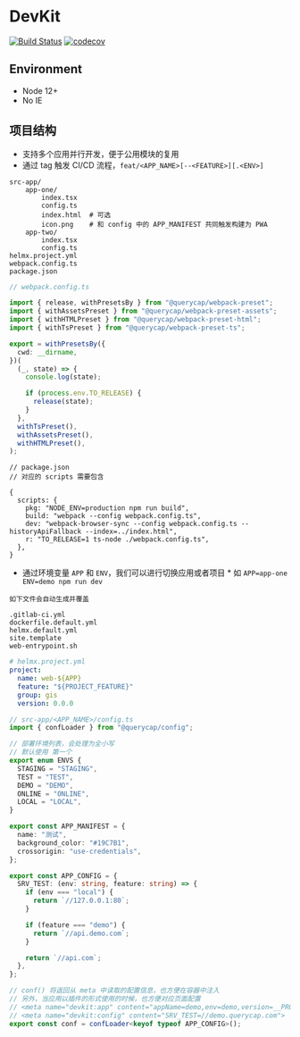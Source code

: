 # DevKit

[![Build Status](https://img.shields.io/travis/querycap/devkit.svg?style=flat-square)](https://travis-ci.org/querycap/devkit)
[![codecov](https://codecov.io/gh/querycap/devkit/branch/master/graph/badge.svg)](https://codecov.io/gh/querycap/devkit)

## Environment

- Node 12+
- No IE

## 项目结构

- 支持多个应用并行开发，便于公用模块的复用
- 通过 tag 触发 CI/CD 流程，`feat/<APP_NAME>[--<FEATURE>][.<ENV>]`

```
src-app/
    app-one/
        index.tsx
        config.ts
        index.html  # 可选
        icon.png    # 和 config 中的 APP_MANIFEST 共同触发构建为 PWA
    app-two/
        index.tsx
        config.ts
helmx.project.yml
webpack.config.ts
package.json
```

```typescript
// webpack.config.ts

import { release, withPresetsBy } from "@querycap/webpack-preset";
import { withAssetsPreset } from "@querycap/webpack-preset-assets";
import { withHTMLPreset } from "@querycap/webpack-preset-html";
import { withTsPreset } from "@querycap/webpack-preset-ts";

export = withPresetsBy({
  cwd: __dirname,
})(
  (_, state) => {
    console.log(state);

    if (process.env.TO_RELEASE) {
      release(state);
    }
  },
  withTsPreset(),
  withAssetsPreset(),
  withHTMLPreset(),
);
```

```json5
// package.json
// 对应的 scripts 需要包含

{
  scripts: {
    pkg: "NODE_ENV=production npm run build",
    build: "webpack --config webpack.config.ts",
    dev: "webpack-browser-sync --config webpack.config.ts --historyApiFallback --index=../index.html",
    r: "TO_RELEASE=1 ts-node ./webpack.config.ts",
  },
}
```

- 通过环境变量 `APP` 和 `ENV`，我们可以进行切换应用或者项目 \*
  如 `APP=app-one ENV=demo npm run dev`

```
如下文件会自动生成并覆盖

.gitlab-ci.yml
dockerfile.default.yml
helmx.default.yml
site.template
web-entrypoint.sh
```

```yaml
# helmx.project.yml
project:
  name: web-${APP}
  feature: "${PROJECT_FEATURE}"
  group: gis
  version: 0.0.0
```

```typescript
// src-app/<APP_NAME>/config.ts
import { confLoader } from "@querycap/config";

// 部署环境列表，会处理为全小写
// 默认使用 第一个
export enum ENVS {
  STAGING = "STAGING",
  TEST = "TEST",
  DEMO = "DEMO",
  ONLINE = "ONLINE",
  LOCAL = "LOCAL",
}

export const APP_MANIFEST = {
  name: "测试",
  background_color: "#19C7B1",
  crossorigin: "use-credentials",
};

export const APP_CONFIG = {
  SRV_TEST: (env: string, feature: string) => {
    if (env === "local") {
      return `//127.0.0.1:80`;
    }

    if (feature === "demo") {
      return `//api.demo.com`;
    }

    return `//api.com`;
  },
};

// conf() 将返回从 meta 中读取的配置信息，也方便在容器中注入
// 另外，当应用以插件的形式使用的时候，也方便对应页面配置
// <meta name="devkit:app" content="appName=demo,env=demo,version=__PROJECT_VERSION__">
// <meta name="devkit:config" content="SRV_TEST=//demo.querycap.com">
export const conf = confLoader<keyof typeof APP_CONFIG>();
```
